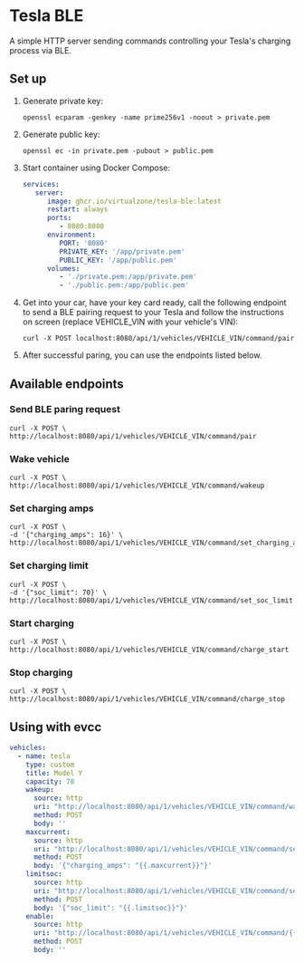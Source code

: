 # Tesla BLE
A simple HTTP server sending commands controlling your Tesla's charging process via BLE.

## Set up
1. Generate private key:

   ```openssl ecparam -genkey -name prime256v1 -noout > private.pem```
1. Generate public key:

   ```openssl ec -in private.pem -pubout > public.pem```
1. Start container using Docker Compose:

   ```yaml
   services:
      server:
         image: ghcr.io/virtualzone/tesla-ble:latest
         restart: always
         ports:
            - 8080:8080
         environment:
            PORT: '8080'
            PRIVATE_KEY: '/app/private.pem'
            PUBLIC_KEY: '/app/public.pem'
         volumes:
            - './private.pem:/app/private.pem'
            - './public.pem:/app/public.pem'
   ```
1. Get into your car, have your key card ready, call the following endpoint to send a BLE pairing request to your Tesla and follow the instructions on screen (replace VEHICLE_VIN with your vehicle's VIN):

   ```
   curl -X POST localhost:8080/api/1/vehicles/VEHICLE_VIN/command/pair
   ```
1. After successful paring, you can use the endpoints listed below.

## Available endpoints
### Send BLE paring request
   ```
   curl -X POST \
   http://localhost:8080/api/1/vehicles/VEHICLE_VIN/command/pair
   ```

### Wake vehicle
   ```
   curl -X POST \
   http://localhost:8080/api/1/vehicles/VEHICLE_VIN/command/wakeup
   ```

### Set charging amps
   ```
   curl -X POST \
   -d '{"charging_amps": 16}' \
   http://localhost:8080/api/1/vehicles/VEHICLE_VIN/command/set_charging_amps
   ```

### Set charging limit
   ```
   curl -X POST \
   -d '{"soc_limit": 70}' \
   http://localhost:8080/api/1/vehicles/VEHICLE_VIN/command/set_soc_limit
   ```

### Start charging
   ```
   curl -X POST \
   http://localhost:8080/api/1/vehicles/VEHICLE_VIN/command/charge_start
   ```

### Stop charging
   ```
   curl -X POST \
   http://localhost:8080/api/1/vehicles/VEHICLE_VIN/command/charge_stop
   ```

## Using with evcc
```yaml
vehicles:
  - name: tesla
    type: custom
    title: Model Y
    capacity: 78
    wakeup:
      source: http
      uri: "http://localhost:8080/api/1/vehicles/VEHICLE_VIN/command/wake_up"
      method: POST
      body: ''
    maxcurrent:
      source: http
      uri: "http://localhost:8080/api/1/vehicles/VEHICLE_VIN/command/set_charging_amps"
      method: POST
      body: '{"charging_amps": "{{.maxcurrent}}"}'
    limitsoc:
      source: http
      uri: "http://localhost:8080/api/1/vehicles/VEHICLE_VIN/command/set_soc_limit"
      method: POST
      body: '{"soc_limit": "{{.limitsoc}}"}'
    enable:
      source: http
      uri: "http://localhost:8080/api/1/vehicles/VEHICLE_VIN/command/{{if .enable}}charge_start{{else}}charge_stop{{end}}"
      method: POST
      body: ''
```